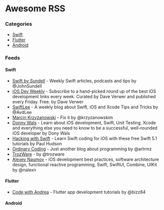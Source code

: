# Awesome RSS

### Categories

- [Swift](#swift)
- [Flutter](#flutter)
- [Android](#android)

### Feeds

#### Swift

* [Swift by Sundell](https://swiftbysundell.com/feed.rss) - Weekly Swift articles, podcasts and tips by @JohnSundell
* [iOS Dev Weekly](https://iosdevweekly.com/issues.rss) - Subscribe to a hand-picked round up of the best iOS development links every week. Curated by Dave Verwer and published every Friday. Free. by Dave Verwer
* [SwiftLee](https://www.avanderlee.com/feed) - A weekly blog about Swift, iOS and Xcode Tips and Tricks by @AvdLee
* [Marcin Krzyżanowski](https://blog.krzyzanowskim.com/rss/) - Fix it by @krzyzanowskim
* [Donny Wals](https://www.donnywals.com/feed/) - Learn about iOS development, Swift, Unit Testing, Xcode and everything else you need to know to be a successful, well-rounded iOS developer by Dony Wals
* [Hacking with Swift](https://www.hackingwithswift.com/articles/rss) - Learn Swift coding for iOS with these free Swift 5.1 tutorials by Paul Hudson
* [Ordinary Coding](https://ordinarycoding.com/feed.rss) - Just another blog about programming by @artrmz
* [TrozWare](https://troz.net/index.xml) - by @trozware
* [Alexey Naumov](http://nalexn.github.io/feed.xml) - iOS development best practices, software architecture design, functional reactive programming, Swift, SwiftUI, Combine, UIKit by @nalexn

#### Flutter

* [Code with Andrea](https://codewithandrea.com/rss.xml) - Flutter app development tutorials by @bizz84

#### Android

